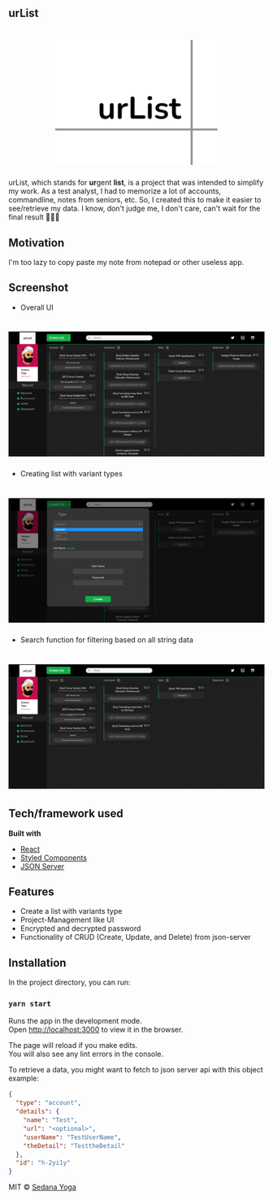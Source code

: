 ## urList

<h1 align="center">
  <img src="https://github.com/SedanaYoga/ur-list-v1/blob/main/src/images/logo.png" alt="logo" width="320">
</h1>

urList, which stands for **ur**gent **list**, is a project that was intended to simplify my work. As a test analyst, I had to memorize a lot of accounts, commandline, notes from seniors, etc. So, I created this to make it easier to see/retrieve my data. I know, don't judge me, I don't care, can't wait for the final result 🎉🎉🎉

## Motivation

I'm too lazy to copy paste my note from notepad or other useless app.

## Screenshot

- Overall UI
<h1 align="center">
  <img src="https://github.com/SedanaYoga/ur-list-v1/blob/main/src/images/mainPage.png" alt="logo" >
</h1>

- Creating list with variant types
<h1 align="center">
  <img src="https://github.com/SedanaYoga/ur-list-v1/blob/main/src/images/createList.png" alt="logo">
</h1>

- Search function for filtering based on all string data
<h1 align="center">
  <img src="https://github.com/SedanaYoga/ur-list-v1/blob/main/src/images/searchFunction.png" alt="logo">
</h1>

## Tech/framework used

<b>Built with</b>

- [React](https://reactjs.org/)
- [Styled Components](https://styled-components.com/)
- [JSON Server](https://github.com/typicode/json-server)

## Features

- Create a list with variants type
- Project-Management like UI
- Encrypted and decrypted password
- Functionality of CRUD (Create, Update, and Delete) from json-server

## Installation

In the project directory, you can run:

### `yarn start`

Runs the app in the development mode.\
Open [http://localhost:3000](http://localhost:3000) to view it in the browser.

The page will reload if you make edits.\
You will also see any lint errors in the console.

To retrieve a data, you might want to fetch to json server api with this object example:

```json
{
  "type": "account",
  "details": {
    "name": "Test",
    "url": "<optional>",
    "userName": "TestUserName",
    "theDetail": "TesttheDetail"
  },
  "id": "h-2yi1y"
}
```

MIT © [Sedana Yoga]()
